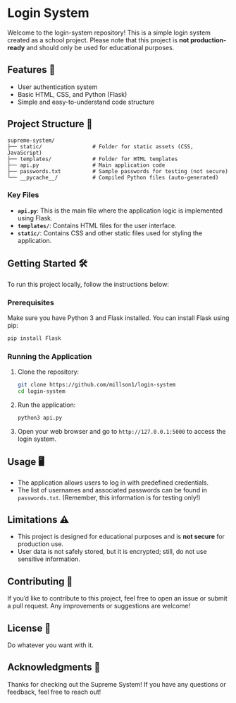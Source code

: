 # Login System

Welcome to the login-system repository! This is a simple login system created as a school project. Please note that this project is **not production-ready** and should only be used for educational purposes.

## Features 🚀

- User authentication system
- Basic HTML, CSS, and Python (Flask)
- Simple and easy-to-understand code structure

## Project Structure 📁

```
supreme-system/
├── static/                # Folder for static assets (CSS, JavaScript)
├── templates/             # Folder for HTML templates
├── api.py                 # Main application code
├── passwords.txt          # Sample passwords for testing (not secure)
└── __pycache__/           # Compiled Python files (auto-generated)
```

### Key Files

- **`api.py`**: This is the main file where the application logic is implemented using Flask.
- **`templates/`**: Contains HTML files for the user interface.
- **`static/`**: Contains CSS and other static files used for styling the application.

## Getting Started 🛠️

To run this project locally, follow the instructions below:

### Prerequisites

Make sure you have Python 3 and Flask installed. You can install Flask using pip:

```bash
pip install Flask
```

### Running the Application

1. Clone the repository:

   ```bash
   git clone https://github.com/millson1/login-system
   cd login-system
   ```

2. Run the application:

   ```bash
   python3 api.py
   ```

3. Open your web browser and go to `http://127.0.0.1:5000` to access the login system.

## Usage 🖥️

- The application allows users to log in with predefined credentials.
- The list of usernames and associated passwords can be found in `passwords.txt`. (Remember, this information is for testing only!)

## Limitations ⚠️

- This project is designed for educational purposes and is **not secure** for production use.
- User data is not safely stored, but it is encrypted; still, do not use sensitive information.

## Contributing 🤝

If you’d like to contribute to this project, feel free to open an issue or submit a pull request. Any improvements or suggestions are welcome!

## License 📄

Do whatever you want with it.

## Acknowledgments 🙌

Thanks for checking out the Supreme System! If you have any questions or feedback, feel free to reach out! 
